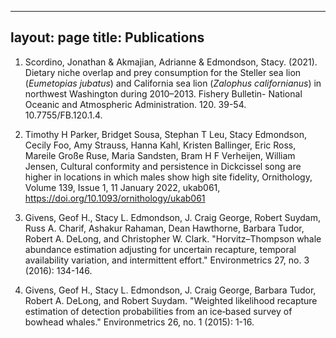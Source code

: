 
---
layout: page
title: Publications
---

1. Scordino, Jonathan & Akmajian, Adrianne & Edmondson, Stacy. (2021). Dietary niche overlap and prey consumption for the Steller sea lion (*Eumetopias jubatus*) and California sea lion (*Zalophus californianus*) in northwest Washington during 2010–2013. Fishery Bulletin- National Oceanic and Atmospheric Administration. 120. 39-54. 10.7755/FB.120.1.4. 

2. Timothy H Parker, Bridget Sousa, Stephan T Leu, Stacy Edmondson, Cecily Foo, Amy Strauss, Hanna Kahl, Kristen Ballinger, Eric Ross, Mareile Große Ruse, Maria Sandsten, Bram H F Verheijen, William Jensen, Cultural conformity and persistence in Dickcissel song are higher in locations in which males show high site fidelity, Ornithology, Volume 139, Issue 1, 11 January 2022, ukab061, https://doi.org/10.1093/ornithology/ukab061

3. Givens, Geof H., Stacy L. Edmondson, J. Craig George, Robert Suydam, Russ A. Charif, Ashakur Rahaman, Dean Hawthorne, Barbara Tudor, Robert A. DeLong, and Christopher W. Clark. "Horvitz–Thompson whale abundance estimation adjusting for uncertain recapture, temporal availability variation, and intermittent effort." Environmetrics 27, no. 3 (2016): 134-146.

4. Givens, Geof H., Stacy L. Edmondson, J. Craig George, Barbara Tudor, Robert A. DeLong, and Robert Suydam. "Weighted likelihood recapture estimation of detection probabilities from an ice‐based survey of bowhead whales." Environmetrics 26, no. 1 (2015): 1-16.
